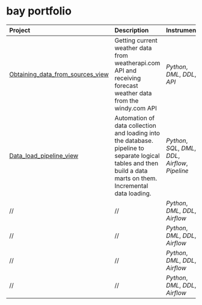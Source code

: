 # bay portfolio

| Project | Description | Instruments |
| :---------------------- | :---------------------- | :---------------------- |
| [Obtaining_data_from_sources_view](/API/) | Getting current weather data from weatherapi.com API and receiving forecast weather data from the windy.com API | *Python*, *DML*, *DDL*, *API* | 
|[Data_load_pipeline_view](/Data_load_pipeline/) | Automation of data collection and loading into the database. pipeline to separate logical tables and then build a data marts on them. Incremental data loading. | *Python*, *SQL*, *DML*, *DDL*, *Airflow*, *Pipeline*| 
| // |  //  | *Python*, *DML*, *DDL*, *Airflow*| 
| //  |  //  | *Python*, *DML*, *DDL*, *Airflow*| 
| // | // | *Python*, *DML*, *DDL*, *Airflow*| 
| // |  //  | *Python*, *DML*, *DDL*, *Airflow*| 
